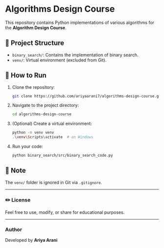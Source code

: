 # Algorithms Design Course

This repository contains Python implementations of various algorithms for the **Algorithm Design Course**.

## 📁 Project Structure

- `binary_search/`: Contains the implementation of binary search.
- `venv/`: Virtual environment (excluded from Git).

## 🚀 How to Run

1. Clone the repository:
   ```bash
   git clone https://github.com/ariyaarani7/algorithms-design-course.git
   ```
2. Navigate to the project directory:
   ```bash
   cd algorithms-design-course
   ```
3. (Optional) Create a virtual environment:
   ```bash
   python -m venv venv
   .\venv\Scripts\activate  # on Windows
   ```
4. Run your code:
   ```bash
   python binary_search/src/binary_search_code.py
   ```

## 📌 Note

The `venv/` folder is ignored in Git via `.gitignore`.

---

### ✏️ License

Feel free to use, modify, or share for educational purposes.

---

### Author

Developed by **Ariya Arani**
